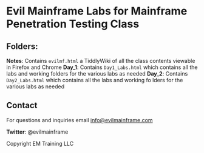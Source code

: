 # Evil Mainframe Labs for Mainframe Penetration Testing Class

## Folders:

**Notes**: Contains `evilmf.html` a TiddlyWiki of all the class contents viewable in Firefox and Chrome
**Day_1**: Contains `Day1_Labs.html` which contains all the labs and working folders for the various labs as needed
**Day_2**: Contains `Day2_Labs.html` which contains all the labs and working fo
lders for the various labs as needed

## Contact

For questions and inquiries email info@evilmainframe.com

**Twitter**: @evilmainframe

Copyright EM Training LLC
